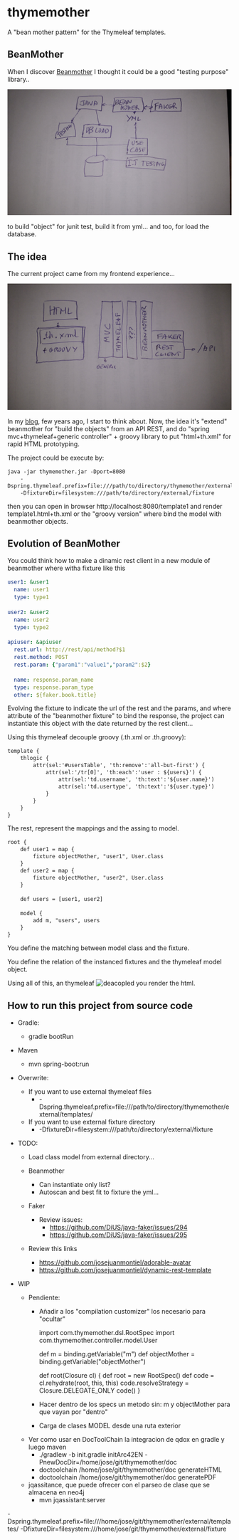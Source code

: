 # thymemother
A "bean mother pattern" for the Thymeleaf templates.

## BeanMother
When I discover [Beanmother](http://beanmother.io) I thought it could be a good "testing purpose" library..

![Beanmother use case](beanmother-use-case.jpg)

to build "object" for junit test, build it from yml... and too, for load the database.​

## The idea
The current project came from my frontend experience...

![Thymemother proposal](thymemother-proposal.jpg)

In my [blog](https://josejuanmontiel.github.io/blog/2016/10/groovy-thymelaf.es.html), few years ago,
I start to think about. Now, the idea it's "extend" beanmother for "build the objects" from an API REST,
and do "spring mvc+thymeleaf+generic controller" + groovy library to put "html+th.xml" for rapid HTML prototyping.

The project could be execute by:

    java -jar thymemother.jar -Dport=8080
        -Dspring.thymeleaf.prefix=file:///path/to/directory/thymemother/external/templates/
        -DfixtureDir=filesystem:///path/to/directory/external/fixture

then you can open in browser http://localhost:8080/template1 and render template1.html+th.xml
or the "groovy version" where bind the model with beanmother objects.

## Evolution of BeanMother 
You could think how to make a dinamic rest client in a new module of beanmother where witha fixture like this

```YAML
user1: &user1
  name: user1
  type: type1

user2: &user2
  name: user2
  type: type2

apiuser: &apiuser
  rest.url: http://rest/api/method?$1
  rest.method: POST
  rest.param: {"param1":"value1","param2":$2}
  
  name: response.param_name
  type: response.param_type
  other: ${faker.book.title}


```

Evolving the fixture to indicate the url of the rest and the params, and where attribute of the "beanmother fixture" to bind the response, the project can instantiate this object with the date returned by the rest client...

Using this thymeleaf decouple groovy (.th.xml or .th.groovy):

```
template {
    thlogic {
        attr(sel:'#usersTable', 'th:remove':'all-but-first') {
            attr(sel:'/tr[0]', 'th:each':'user : ${users}') {
                attr(sel:'td.username', 'th:text':'${user.name}')
                attr(sel:'td.usertype', 'th:text':'${user.type}')
            }
        }
    }
}
```

The rest, represent the mappings and the assing to model.
```
root {
    def user1 = map {
        fixture objectMother, "user1", User.class
    }
    def user2 = map {
        fixture objectMother, "user2", User.class
    }

    def users = [user1, user2]

    model {
        add m, "users", users
    }
}
```

You define the matching between model class and the fixture.

You define the relation of the instanced fixtures and the thymeleaf model object.

Using all of this, an thymeleaf ![deacopled](https://github.com/thymeleaf/thymeleaf/issues/465) you render the html.

## How to run this project from source code
- Gradle:
    - gradle bootRun
- Maven
    - mvn spring-boot:run
- Overwrite:
    - If you want to use external thymeleaf files
        - -Dspring.thymeleaf.prefix=file:///path/to/directory/thymemother/external/templates/
    - If you want to use external fixture directory
        - -DfixtureDir=filesystem:///path/to/directory/external/fixture

- TODO:
  - Load class model from external directory...

  - Beanmother
    - Can instantiate only list?
    - Autoscan and best fit to fixture the yml...

  - Faker
      - Review issues:
          - https://github.com/DiUS/java-faker/issues/294
          - https://github.com/DiUS/java-faker/issues/295

  - Review this links
    - https://github.com/josejuanmontiel/adorable-avatar
    - https://github.com/josejuanmontiel/dynamic-rest-template

- WIP
    - Pendiente:
        - Añadir a los "compilation customizer" los necesario para "ocultar"

            import com.thymemother.dsl.RootSpec
            import com.thymemother.controller.model.User

            def m = binding.getVariable("m")
            def objectMother = binding.getVariable("objectMother")

            def root(Closure cl) {
                def root = new RootSpec()
                def code = cl.rehydrate(root, this, this)
                code.resolveStrategy = Closure.DELEGATE_ONLY
                code()
            }
        - Hacer dentro de los specs un metodo sin: m y objectMother para que vayan por "dentro"
        - Carga de clases MODEL desde una ruta exterior
    - Ver como usar en DocToolChain la integracion de qdox en gradle y luego maven
        - ./gradlew -b init.gradle initArc42EN -PnewDocDir=/home/jose/git/thymemother/doc
        - doctoolchain /home/jose/git/thymemother/doc generateHTML
        - doctoolchain /home/jose/git/thymemother/doc generatePDF
    - jqassitance, que puede ofrecer con el parseo de clase que se almacena en neo4j
        - mvn jqassistant:server

-Dspring.thymeleaf.prefix=file:///home/jose/git/thymemother/external/templates/ -DfixtureDir=filesystem:///home/jose/git/thymemother/external/fixture